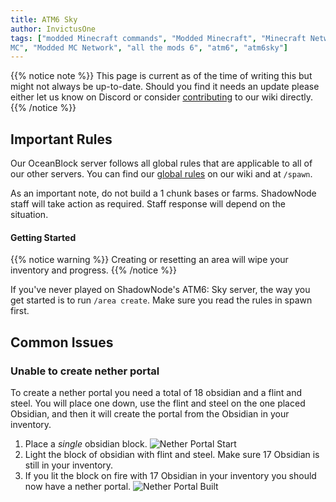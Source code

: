 ```yaml
---
title: ATM6 Sky
author: InvictusOne
tags: ["modded Minecraft commands", "Modded Minecraft", "Minecraft Network", "ShadowNode", "ShadowNode Modded", "Modded
MC", "Modded MC Network", "all the mods 6", "atm6", "atm6sky"]
---
```


{{% notice note %}}
This page is current as of the time of writing this but might not always be up-to-date. Should you find it needs an update please either let us know on Discord or consider [contributing](/home/guides/contributing) to our wiki directly.
{{% /notice %}}

## Important Rules

Our OceanBlock server follows all global rules that are applicable to all of our other servers. You can find our [global rules](/rules) on our wiki and at `/spawn`.

As an important note, do not build a 1 chunk bases or farms. ShadowNode staff will take action as required. Staff response will depend on the situation.

#### Getting Started

{{% notice warning %}}
Creating or resetting an area will wipe your inventory and progress.
{{% /notice %}}

If you've never played on ShadowNode's ATM6: Sky server, the way you get started is to run `/area create`. Make sure you read the rules in spawn first.

## Common Issues

### Unable to create nether portal
To create a nether portal you need a total of 18 obsidian and a flint and steel. You will place one down, use the flint and steel on the one placed Obsidian, and then it will create the portal from the Obsidian in your inventory.

1. Place a *single* obsidian block.
![Nether Portal Start](/assets/images/modpacks/atm6sky/nether_portal_1.png)
2. Light the block of obsidian with flint and steel. Make sure 17 Obsidian is still in your inventory.
3. If you lit the block on fire with 17 Obsidian in your inventory you should now have a nether portal.
![Nether Portal Built](/assets/images/modpacks/atm6sky/nether_portal_2.png)


